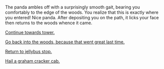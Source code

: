 The panda ambles off with a surprisingly smooth gait, bearing you comfortably to the edge of the woods.  You realize that this is exactly where you entered!  Nice panda.  After depositing you on the path, it licks your face then returns to the woods whence it came.

[Continue towards tower.](../../../../../../walk/walk.md)

[Go back into the woods, because that went great last time.](../../../candy-cane-wood.md)

[Return to jellybus stop.](../../../../../jellybus.md)

[Hail a graham cracker cab.](../../../../../../graham-cracker-cab/graham-cracker-cab.md)